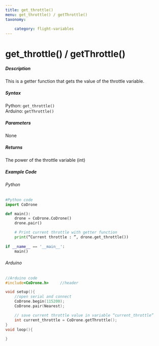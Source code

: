 ```yaml
---
title: get_throttle()
menu: get_throttle() / getThrottle()
taxonomy:
	
	category: flight-variables
---
```


# get_throttle() / getThrottle()

##### Description

This is a getter function that gets the value of the throttle variable.

##### Syntax
Python: ```get_throttle()```<br />
Arduino: ```getThrottle()```

##### Parameters

None

##### Returns

The power of the throttle variable (int)

##### Example Code
###### Python
```python
#Python code
import CoDrone

def main():
	drone = CoDrone.CoDrone()
	drone.pair()

	# Print current throttle with getter function
	print(“Current throttle : ”, drone.get_throttle())
	
if __name__ == '__main__':
	main()

```
###### Arduino
```c
//Arduino code
#include<CoDrone.h>		//header

void setup(){
	//open serial and connect
	CoDrone.begin(115200);
	CoDrone.pair(Nearest);

	// save current throttle value in variable “current_throttle”
	int current_throttle = CoDrone.getThrottle(); 
}
void loop(){
	
}
```